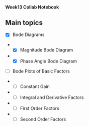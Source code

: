 #### Week13 Collab Notebook

Main topics
--------------------------------
- [x] Bode Diagrams

-  * [x] Magnitude Bode Diagram
-  * [x] Phase Angle Bode Diagram

- [ ] Bode Plots of Basic Factors
-  * [ ] Constant Gain
-  * [ ] Integral and Derivative Factors
-  * [ ] First Order Factors
-  * [ ] Second Order Factors
